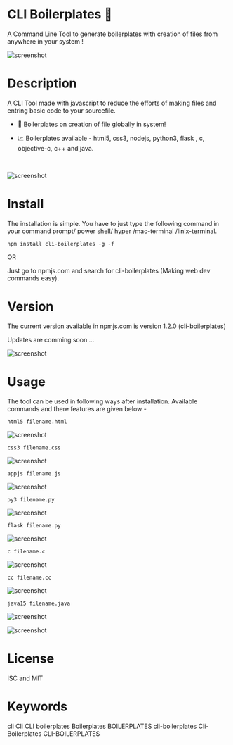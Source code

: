 # CLI Boilerplates 🚀 
A  Command Line Tool to generate boilerplates with creation of files from anywhere in your system !

![screenshot](https://github.com/deathook007/cli-boilerplates/blob/master/Test%20Results/Banner.jpeg)

# Description
A CLI Tool made with javascript to reduce the efforts of making files and entring basic code to your sourcefile.

- 🤯 Boilerplates on creation of file globally in system! 

- 📈 Boilerplates available - html5, css3, nodejs, python3, flask , c, objective-c, c++ and java. 
<br>

![screenshot](https://github.com/deathook007/cli-boilerplates/blob/master/Image%20-%20quick%20use/install.png)
# Install
The installation is simple. You have to just type the following command in your command prompt/ power shell/ hyper /mac-terminal /linix-terminal.
```
npm install cli-boilerplates -g -f

```
OR

Just go to npmjs.com and search for cli-boilerplates (Making web dev commands easy).

# Version
The current version available in npmjs.com is version 1.2.0 (cli-boilerplates)

Updates are comming soon ...
<br>

![screenshot](https://github.com/deathook007/cli-boilerplates/blob/master/Image%20-%20quick%20use/usage.png)
# Usage
The tool can be used in following ways after installation. Available commands and there features are given below - 
```
html5 filename.html
```
![screenshot](https://github.com/deathook007/cli-boilerplates/blob/master/gif/html5%20.gif)

```
css3 filename.css
```
![screenshot](https://github.com/deathook007/cli-boilerplates/blob/master/gif/css3%20.gif)

```
appjs filename.js
```
![screenshot](https://github.com/deathook007/cli-boilerplates/blob/master/gif/appjs%20.gif)

```
py3 filename.py
```
![screenshot](https://github.com/deathook007/cli-boilerplates/blob/master/gif/py3%20.gif)

```
flask filename.py
```
![screenshot](https://github.com/deathook007/cli-boilerplates/blob/master/gif/flask%20.gif)

```
c filename.c
```
![screenshot](https://github.com/deathook007/cli-boilerplates/blob/master/gif/c%20.gif)

```
cc filename.cc
```
![screenshot](https://github.com/deathook007/cli-boilerplates/blob/master/gif/cc%20.gif)

```
java15 filename.java
```
![screenshot](https://github.com/deathook007/cli-boilerplates/blob/master/gif/java15%20.gif)
<br>

![screenshot](https://github.com/deathook007/cli-boilerplates/blob/master/Image%20-%20quick%20use/license.png)
# License
ISC and MIT

# Keywords
cli Cli CLI boilerplates Boilerplates BOILERPLATES cli-boilerplates Cli-Boilerplates CLI-BOILERPLATES

